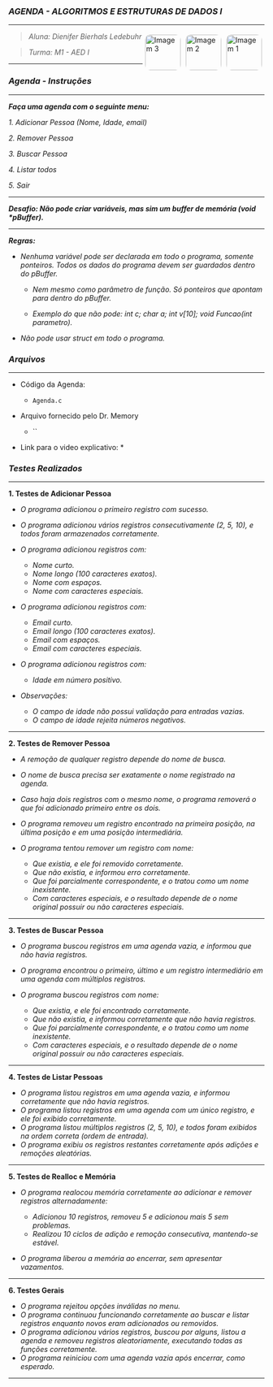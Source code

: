 ### _AGENDA - ALGORITMOS E ESTRUTURAS DE DADOS I_

***

<img align="right" src="https://i.pinimg.com/736x/32/92/7b/32927bc90e27e21505679b3c23b7f64b.jpg" alt="Imagem 1" style="border-radius: 10px; margin: 5px;" height="70">
<img align="right" src="https://i.pinimg.com/736x/da/1d/b1/da1db1452129ce8557f08c8983403752.jpg" alt="Imagem 2" style="border-radius: 10px; margin: 5px;" height="70">
<img align="right" src="https://i.pinimg.com/736x/32/92/7b/32927bc90e27e21505679b3c23b7f64b.jpg" alt="Imagem 3" style="border-radius: 10px; margin: 5px;" height="70">

> _Aluna: Dienifer Bierhals Ledebuhr_ 
 
> _Turma: M1 - AED I_

***

### ___Agenda - Instruções___

***

___Faça uma agenda com o seguinte menu:___

_1. Adicionar Pessoa (Nome, Idade, email)_

_2. Remover Pessoa_

_3. Buscar Pessoa_

_4. Listar todos_

_5. Sair_

---

___Desafio: Não pode criar variáveis, mas sim um buffer de memória (void *pBuffer).___

---

___Regras:___

* _Nenhuma variável pode ser declarada em todo o programa, somente ponteiros. Todos os dados do programa devem ser guardados dentro do pBuffer._

  * _Nem mesmo como parâmetro de função. Só ponteiros que apontam para dentro do pBuffer._

  * _Exemplo do que não pode: int c; char a; int v[10]; void Funcao(int parametro)._

* _Não pode usar struct em todo o programa._

### _Arquivos_

***

* Código da Agenda:
  
  * `Agenda.c`
     
* Arquivo fornecido pelo Dr. Memory
  
  * ``
   
* Link para o video explicativo:
  * 

### _Testes Realizados_

---

**1. Testes de Adicionar Pessoa**

* _O programa adicionou o primeiro registro com sucesso._  
* _O programa adicionou vários registros consecutivamente (2, 5, 10), e todos foram armazenados corretamente._

* _O programa adicionou registros com:_  
  * _Nome curto._  
  * _Nome longo (100 caracteres exatos)._  
  * _Nome com espaços._  
  * _Nome com caracteres especiais._

* _O programa adicionou registros com:_  
  * _Email curto._  
  * _Email longo (100 caracteres exatos)._  
  * _Email com espaços._  
  * _Email com caracteres especiais._

* _O programa adicionou registros com:_  
  * _Idade em número positivo._

* _Observações:_  
  * _O campo de idade não possui validação para entradas vazias._  
  * _O campo de idade rejeita números negativos._

---

**2. Testes de Remover Pessoa**

* _A remoção de qualquer registro depende do nome de busca._  
* _O nome de busca precisa ser exatamente o nome registrado na agenda._  
* _Caso haja dois registros com o mesmo nome, o programa removerá o que foi adicionado primeiro entre os dois._  
* _O programa removeu um registro encontrado na primeira posição, na última posição e em uma posição intermediária._

* _O programa tentou remover um registro com nome:_  
  * _Que existia, e ele foi removido corretamente._  
  * _Que não existia, e informou erro corretamente._  
  * _Que foi parcialmente correspondente, e o tratou como um nome inexistente._  
  * _Com caracteres especiais, e o resultado depende de o nome original possuir ou não caracteres especiais._

---

**3. Testes de Buscar Pessoa**

* _O programa buscou registros em uma agenda vazia, e informou que não havia registros._
* _O programa encontrou o primeiro, último e um registro intermediário em uma agenda com múltiplos registros._
  
* _O programa buscou registros com nome:_  
  * _Que existia, e ele foi encontrado corretamente._  
  * _Que não existia, e informou corretamente que não havia registros._  
  * _Que foi parcialmente correspondente, e o tratou como um nome inexistente._  
  * _Com caracteres especiais, e o resultado depende de o nome original possuir ou não caracteres especiais._
    
---

**4. Testes de Listar Pessoas**

* _O programa listou registros em uma agenda vazia, e informou corretamente que não havia registros._  
* _O programa listou registros em uma agenda com um único registro, e ele foi exibido corretamente._  
* _O programa listou múltiplos registros (2, 5, 10), e todos foram exibidos na ordem correta (ordem de entrada)._  
* _O programa exibiu os registros restantes corretamente após adições e remoções aleatórias._

---

**5. Testes de Realloc e Memória**

* _O programa realocou memória corretamente ao adicionar e remover registros alternadamente:_  
  * _Adicionou 10 registros, removeu 5 e adicionou mais 5 sem problemas._  
  * _Realizou 10 ciclos de adição e remoção consecutiva, mantendo-se estável._

* _O programa liberou a memória ao encerrar, sem apresentar vazamentos._

---

**6. Testes Gerais**

* _O programa rejeitou opções inválidas no menu._  
* _O programa continuou funcionando corretamente ao buscar e listar registros enquanto novos eram adicionados ou removidos._  
* _O programa adicionou vários registros, buscou por alguns, listou a agenda e removeu registros aleatoriamente, executando todas as funções corretamente._  
* _O programa reiniciou com uma agenda vazia após encerrar, como esperado._

---
   
